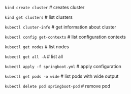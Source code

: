 `kind create cluster` # creates cluster

`kind get clusters` # list clusters

`kubectl cluster-info` # get information about cluster

`kubectl config get-contexts` # list configuration contexts

`kubectl get nodes` # list nodes

`kubectl get all -A` # list all

`kubectl apply -f springboot.yml` # apply configuration

`kubectl get pods -o wide` # list pods with wide output

`kubectl delete pod springboot-pod` # remove pod
